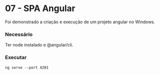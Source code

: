# 07 - SPA Angular
Foi demonstrado a criação e execução de um projeto angular no Windows.

### Necessário 

Ter node instalado e @angular/cli.

### Executar

```ng serve --port 4201```